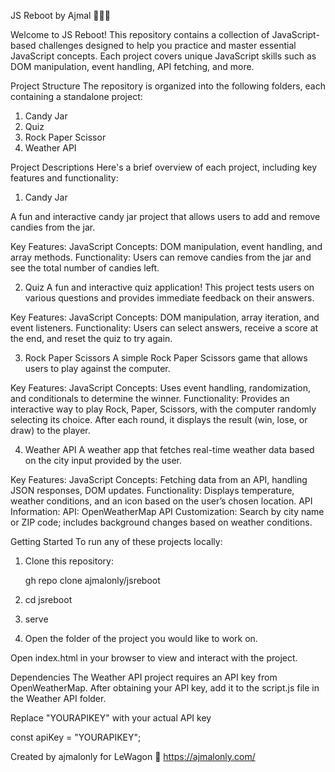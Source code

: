 JS Reboot by Ajmal 🧑🏽‍✈️

Welcome to JS Reboot! This repository contains a collection of JavaScript-based challenges designed to help you practice and master essential JavaScript concepts. Each project covers unique JavaScript skills such as DOM manipulation, event handling, API fetching, and more.

Project Structure
The repository is organized into the following folders, each containing a standalone project:

1. Candy Jar
2. Quiz
3. Rock Paper Scissor
4. Weather API

Project Descriptions
Here's a brief overview of each project, including key features and functionality:

1. Candy Jar

A fun and interactive candy jar project that allows users to add and remove candies from the jar.

Key Features:
JavaScript Concepts: DOM manipulation, event handling, and array methods.
Functionality: Users can remove candies from the jar and see the total number of candies left.

2. Quiz
A fun and interactive quiz application! This project tests users on various questions and provides immediate feedback on their answers.

Key Features:
JavaScript Concepts: DOM manipulation, array iteration, and event listeners.
Functionality: Users can select answers, receive a score at the end, and reset the quiz to try again.

3. Rock Paper Scissors
A simple Rock Paper Scissors game that allows users to play against the computer.

Key Features:
JavaScript Concepts: Uses event handling, randomization, and conditionals to determine the winner.
Functionality: Provides an interactive way to play Rock, Paper, Scissors, with the computer randomly selecting its choice. After each round, it displays the result (win, lose, or draw) to the player.

4. Weather API
A weather app that fetches real-time weather data based on the city input provided by the user.

Key Features:
JavaScript Concepts: Fetching data from an API, handling JSON responses, DOM updates.
Functionality: Displays temperature, weather conditions, and an icon based on the user’s chosen location.
API Information:
API: OpenWeatherMap API
Customization: Search by city name or ZIP code; includes background changes based on weather conditions.

Getting Started
To run any of these projects locally:

1. Clone this repository:

   gh repo clone ajmalonly/jsreboot

2. cd jsreboot

3. serve

4. Open the folder of the project you would like to work on.


Open index.html in your browser to view and interact with the project.

Dependencies
The Weather API project requires an API key from OpenWeatherMap. After obtaining your API key, add it to the script.js file in the Weather API folder.

Replace "YOURAPIKEY" with your actual API key

const apiKey = "YOURAPIKEY";

Created by ajmalonly for LeWagon 🚐
https://ajmalonly.com/
